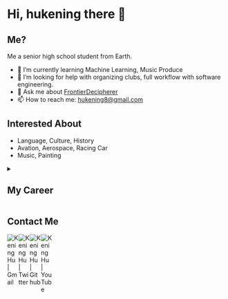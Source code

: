 # Hi, hukening there 👋

## Me?

Me a senior high school student from Earth.

- 🌱 I’m currently learning Machine Learning, Music Produce
- 🤔 I’m looking for help with organizing clubs, full workflow with software engineering.
- 💬 Ask me about [FrontierDecipherer](https://github.com/FrontierDecipherer)
- 📫 How to reach me: [hukening8@gmail.com](mailto:hukening8@gmail.com)

## Interested About
- Language, Culture, History
- Avation, Aerospace, Racing Car
- Music, Painting

<details>
  <summary>
    <h2>My Career</h2>
  </summary>
<details>
  <summary><h3>Programming Language</h3></summary>  
<code><a href="https://www.open-std.org/jtc1/sc22/wg14/" target="_blank"><img height="30" src="https://upload.wikimedia.org/wikipedia/commons/thumb/1/18/C_Programming_Language.svg/1200px-C_Programming_Language.svg.png"></a></code>
<code><a href="https://isocpp.org/" target="_blank"><img height="30" src="https://upload.wikimedia.org/wikipedia/commons/thumb/1/18/ISO_C%2B%2B_Logo.svg/1200px-ISO_C%2B%2B_Logo.svg.png"></a></code>
<code><a href="https://www.javascript.com/" target="_blank"><img height="30" src="https://raw.githubusercontent.com/devicons/devicon/master/icons/javascript/javascript-plain.svg"></a></code>
<code><a href="https://www.w3schools.com/html/" target="_blank"><img height="30" src="https://www.vectorlogo.zone/logos/w3_html5/w3_html5-icon.svg"></a></code>
<code><a href="https://www.w3schools.com/css/" target="_blank"><img height="30" src="https://raw.githubusercontent.com/devicons/devicon/master/icons/css3/css3-original.svg"></a></code>
<code><a href="https://www.python.org/" target="_blank"><img height="30" src="https://upload.wikimedia.org/wikipedia/commons/thumb/c/c3/Python-logo-notext.svg/1200px-Python-logo-notext.svg.png"></a></code>
<code><a href="https://www.w3schools.com/sql/" target="_blank"><img height="30" src="https://db.cs.uni-tuebingen.de/teaching/ws2223/sql-is-a-programming-language/logo.svg"></a></code>
</details>

  <details>
  <summary><h3>Editor</h3></summary>  
<code><a href="https://apps.microsoft.com/store/detail/windows-notepad/9MSMLRH6LZF3" target=" blank"><img height="35" src="https://store-images.s-microsoft.com/image/apps.64641.13825011251621706.e8a531ea-e643-41b9-8969-8a0182f70030.d943169b-2e61-4261-897a-cbf29d890cc7?w=120" /></a></code>
<code><a href="https://code.visualstudio.com/" target=" blank"><img height="30" src="https://upload.wikimedia.org/wikipedia/commons/thumb/9/9a/Visual_Studio_Code_1.35_icon.svg/2048px-Visual_Studio_Code_1.35_icon.svg.png" /></a></code>
<code><a href="https://visualstudio.microsoft.com/" target=" blank"><img height="30" src="https://upload.wikimedia.org/wikipedia/commons/thumb/2/2c/Visual_Studio_Icon_2022.svg/1200px-Visual_Studio_Icon_2022.svg.png" /></a></code>
<code><a href="https://www.vim.org/" target=" blank"><img height="30" src="https://upload.wikimedia.org/wikipedia/commons/thumb/9/9f/Vimlogo.svg/1200px-Vimlogo.svg.png" /></a></code>
</details>
</details>

## Contact Me
<p>
  <a href="mailto:systakineko.tfs@gmail.com">
    <img align="left" alt="Kening Hu | Gmail" width="26px" src="https://www.vectorlogo.zone/logos/gmail/gmail-tile.svg" />
  </a>
  <a href="https://twitter.com/KeningHu">
    <img align="left" alt="Kening Hu | Twitter" width="26px" src="https://www.vectorlogo.zone/logos/twitter/twitter-tile.svg" />
  </a>
   <a href="https://github.com/Tokyo469">
    <img align="left" alt="Kening Hu | Github" width="26px" src="https://www.vectorlogo.zone/logos/github/github-tile.svg" />
  </a>
   <a href="https://www.youtube.com/@KeningHu">
    <img align="left" alt="Kening Hu | YouTube" width="26px" src="https://www.vectorlogo.zone/logos/youtube/youtube-tile.svg" />
  </a>
  <br>
</p>
